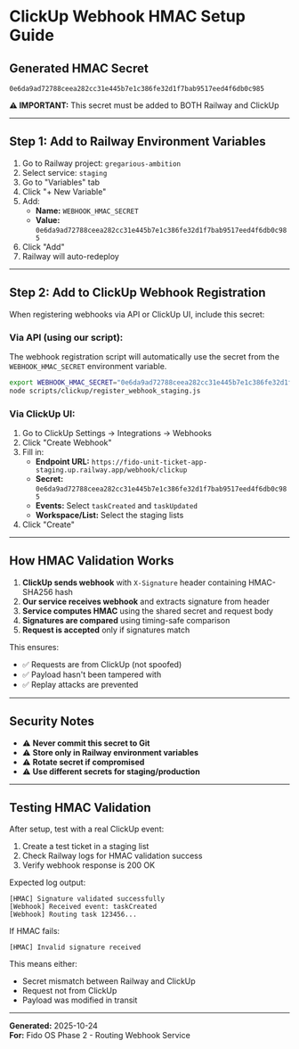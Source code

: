 # ClickUp Webhook HMAC Setup Guide

## Generated HMAC Secret

```
0e6da9ad72788ceea282cc31e445b7e1c386fe32d1f7bab9517eed4f6db0c985
```

**⚠️ IMPORTANT:** This secret must be added to BOTH Railway and ClickUp

---

## Step 1: Add to Railway Environment Variables

1. Go to Railway project: `gregarious-ambition`
2. Select service: `staging`
3. Go to "Variables" tab
4. Click "+ New Variable"
5. Add:
   - **Name:** `WEBHOOK_HMAC_SECRET`
   - **Value:** `0e6da9ad72788ceea282cc31e445b7e1c386fe32d1f7bab9517eed4f6db0c985`
6. Click "Add"
7. Railway will auto-redeploy

---

## Step 2: Add to ClickUp Webhook Registration

When registering webhooks via API or ClickUp UI, include this secret:

### Via API (using our script):

The webhook registration script will automatically use the secret from the `WEBHOOK_HMAC_SECRET` environment variable.

```bash
export WEBHOOK_HMAC_SECRET="0e6da9ad72788ceea282cc31e445b7e1c386fe32d1f7bab9517eed4f6db0c985"
node scripts/clickup/register_webhook_staging.js
```

### Via ClickUp UI:

1. Go to ClickUp Settings → Integrations → Webhooks
2. Click "Create Webhook"
3. Fill in:
   - **Endpoint URL:** `https://fido-unit-ticket-app-staging.up.railway.app/webhook/clickup`
   - **Secret:** `0e6da9ad72788ceea282cc31e445b7e1c386fe32d1f7bab9517eed4f6db0c985`
   - **Events:** Select `taskCreated` and `taskUpdated`
   - **Workspace/List:** Select the staging lists
4. Click "Create"

---

## How HMAC Validation Works

1. **ClickUp sends webhook** with `X-Signature` header containing HMAC-SHA256 hash
2. **Our service receives webhook** and extracts signature from header
3. **Service computes HMAC** using the shared secret and request body
4. **Signatures are compared** using timing-safe comparison
5. **Request is accepted** only if signatures match

This ensures:
- ✅ Requests are from ClickUp (not spoofed)
- ✅ Payload hasn't been tampered with
- ✅ Replay attacks are prevented

---

## Security Notes

- ⚠️ **Never commit this secret to Git**
- ⚠️ **Store only in Railway environment variables**
- ⚠️ **Rotate secret if compromised**
- ⚠️ **Use different secrets for staging/production**

---

## Testing HMAC Validation

After setup, test with a real ClickUp event:

1. Create a test ticket in a staging list
2. Check Railway logs for HMAC validation success
3. Verify webhook response is 200 OK

Expected log output:
```
[HMAC] Signature validated successfully
[Webhook] Received event: taskCreated
[Webhook] Routing task 123456...
```

If HMAC fails:
```
[HMAC] Invalid signature received
```

This means either:
- Secret mismatch between Railway and ClickUp
- Request not from ClickUp
- Payload was modified in transit

---

**Generated:** 2025-10-24  
**For:** Fido OS Phase 2 - Routing Webhook Service

